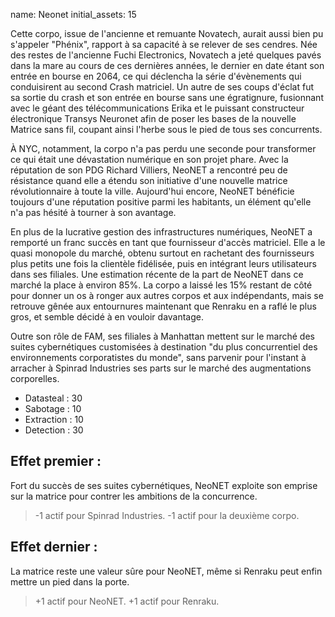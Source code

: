 name: Neonet
initial_assets: 15

Cette corpo, issue de l'ancienne et remuante Novatech, aurait aussi bien pu s'appeler "Phénix", rapport à sa capacité à se relever de ses cendres. Née des restes de l'ancienne Fuchi Electronics, Novatech a jeté quelques pavés dans la mare au cours de ces dernières années, le dernier en date étant son entrée en bourse en 2064, ce qui déclencha la série d'évènements qui conduisirent au second Crash matriciel. Un autre de ses coups d'éclat fut sa sortie du crash et son entrée en bourse sans une égratignure, fusionnant avec le géant des télécommunications Erika et le puissant constructeur électronique Transys Neuronet afin de poser les bases de la nouvelle Matrice sans fil, coupant ainsi l'herbe sous le pied de tous ses concurrents.

À NYC, notamment, la corpo n'a pas perdu une seconde pour transformer ce qui était une dévastation numérique en son projet phare. Avec la réputation de son PDG Richard Villiers, NeoNET a rencontré peu de résistance quand elle a étendu son initiative d'une nouvelle matrice révolutionnaire à toute la ville. Aujourd'hui encore, NeoNET bénéficie toujours d'une réputation positive parmi les habitants, un élément qu'elle n'a pas hésité à tourner à son avantage.

En plus de la lucrative gestion des infrastructures numériques, NeoNET a remporté un franc succès en tant que fournisseur d'accès matriciel. Elle a le quasi monopole du marché, obtenu surtout en rachetant des fournisseurs plus petits une fois la clientèle fidélisée, puis en intégrant leurs utilisateurs dans ses filiales. Une estimation récente de la part de NeoNET dans ce marché la place à environ 85%. La corpo a laissé les 15% restant de côté pour donner un os à ronger aux autres corpos et aux indépendants, mais se retrouve gênée aux entournures maintenant que Renraku en a raflé le plus gros, et semble  décidé à en vouloir davantage.

Outre son rôle de FAM, ses filiales à Manhattan mettent sur le marché des suites cybernétiques customisées à destination "du plus concurrentiel des environnements corporatistes du monde", sans parvenir pour l'instant à arracher à Spinrad Industries ses parts sur le marché des augmentations corporelles.

* Datasteal : 30
* Sabotage : 10 
* Extraction : 10
* Detection : 30

## Effet premier : 
Fort du succès de ses suites cybernétiques, NeoNET exploite son emprise sur la matrice pour contrer les ambitions de la concurrence.

>-1 actif pour Spinrad Industries.
>-1 actif pour la deuxième corpo.

## Effet dernier :
La matrice reste une valeur sûre pour NeoNET, même si Renraku peut enfin mettre un pied dans la porte.

>+1 actif pour NeoNET.
>+1 actif pour Renraku.
